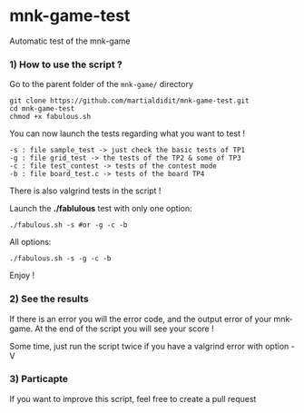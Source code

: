 mnk-game-test
=============

Automatic test of the mnk-game 



### 1) How to use the script ? 

Go to the parent folder of the `mnk-game/` directory
```
git clone https://github.com/martialdidit/mnk-game-test.git
cd mnk-game-test
chmod +x fabulous.sh
```

You can now launch the tests regarding what you want to test !
```
-s : file sample_test -> just check the basic tests of TP1
-g : file grid_test -> the tests of the TP2 & some of TP3
-c : file test_contest -> tests of the contest mode
-b : file board_test.c -> tests of the board TP4
```
There is also valgrind tests in the script ! 

Launch the **./fablulous** test with only one option:
```
./fabulous.sh -s #or -g -c -b
```
All options:

```
./fabulous.sh -s -g -c -b
```

Enjoy ! 

### 2) See the results

If there is an error you will the error code, and the output error of your mnk-game.
At the end of the script you will see your score !

Some time, just run the script twice if you have a valgrind error with option -V


### 3) Particapte

If you want to improve this script, feel free to create a pull request
